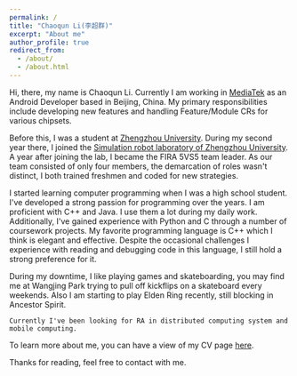 ```yaml
---
permalink: /
title: "Chaoqun Li(李超群)"
excerpt: "About me"
author_profile: true
redirect_from: 
  - /about/
  - /about.html
---
```



Hi, there, my name is Chaoqun Li. Currently I am working in [MediaTek](https://www.mediatek.com/) as an Android Developer based in Beijing, China. My primary responsibilities include developing new features and handling Feature/Module CRs for various chipsets.

Before this, I was a student at [Zhengzhou University](http://english.zzu.edu.cn/). During my second year there, I joined the [Simulation robot laboratory of Zhengzhou University](http://xg.zzu.edu.cn/kytd/1521293776735.jhtml).
A year after joining the lab, I became the FIRA 5VS5 team leader. As our team consisted of only four members, the demarcation of roles wasn't distinct, I both trained freshmen and coded for new strategies.

I started learning computer programming when I was a high school student. I've developed a strong passion for programming over the years. I am proficient with C++ and Java. I use them a lot during my daily work. Additionally, I've gained experience with Python and C through a number of coursework projects. My favorite programming language is C++ which I think is elegant and effective. Despite the occasional challenges I experience with reading and debugging code in this language, I still hold a strong preference for it.

During my downtime, I like playing games and skateboarding, you may find me at Wangjing Park trying to pull off kickflips on a skateboard every weekends. Also I am starting to play Elden Ring recently, still blocking in Ancestor Spirit.


```Currently I've been looking for RA in distributed computing system and mobile computing. ```

To learn more about me, you can have a view of my CV page [here](https://www.keparal.cn/cv/).


Thanks for reading, feel free to contact with me.
